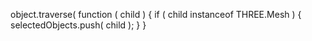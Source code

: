 object.traverse( function ( child ) {
		if ( child instanceof THREE.Mesh ) {
			selectedObjects.push( child );
		}
}